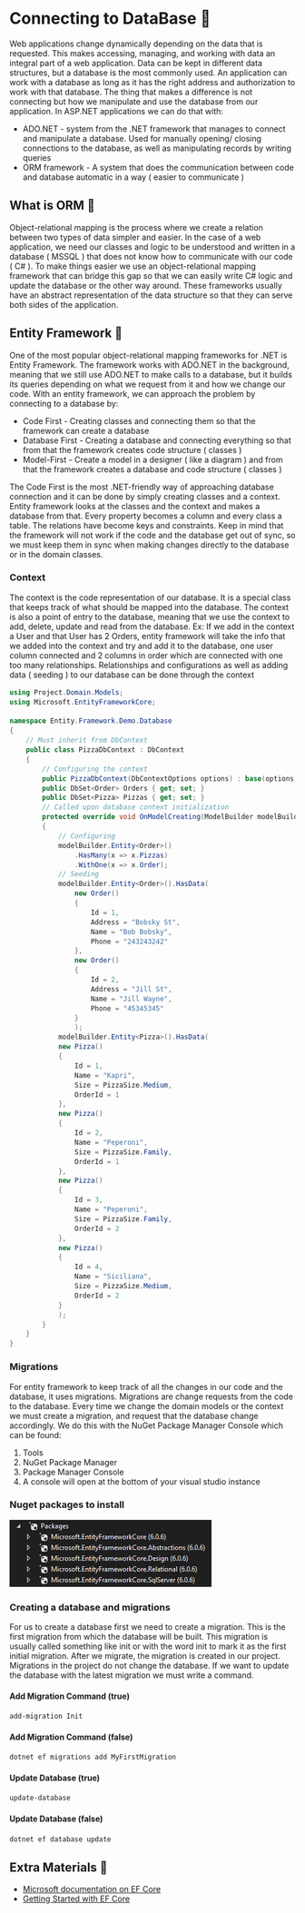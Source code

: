 # Connecting to DataBase 🥞

Web applications change dynamically depending on the data that is requested. This makes accessing, managing, and working with data an integral part of a web application. Data can be kept in different data structures, but a database is the most commonly used. An application can work with a database as long as it has the right address and authorization to work with that database. The thing that makes a difference is not connecting but how we manipulate and use the database from our application. In ASP.NET applications we can do that with:

* ADO.NET - system from the .NET framework that manages to connect and manipulate a database. Used for manually opening/ closing connections to the database, as well as manipulating records by writing queries
* ORM framework -  A system that does the communication between code and database automatic in a way ( easier to communicate )

## What is ORM  🔹

Object-relational mapping is the process where we create a relation between two types of data simpler and easier. In the case of a web application, we need our classes and logic to be understood and written in a database ( MSSQL ) that does not know how to communicate with our code ( C# ). To make things easier we use an object-relational mapping framework that can bridge this gap so that we can easily write C# logic and update the database or the other way around. These frameworks usually have an abstract representation of the data structure so that they can serve both sides of the application.

## Entity Framework 🔹

One of the most popular object-relational mapping frameworks for .NET is Entity Framework. The framework works with ADO.NET in the background, meaning that we still use ADO.NET to make calls to a database, but it builds its queries depending on what we request from it and how we change our code. With an entity framework, we can approach the problem by connecting to a database by:

* Code First - Creating classes and connecting them so that the framework can create a database
* Database First - Creating a database and connecting everything so that from that the framework creates code structure ( classes )
* Model-First - Create a model in a designer ( like a diagram ) and from that the framework creates a database and code structure ( classes )

The Code First is the most .NET-friendly way of approaching database connection and it can be done by simply creating classes and a context. Entity framework looks at the classes and the context and makes a database from that. Every property becomes a column and every class a table. The relations have become keys and constraints. Keep in mind that the framework will not work if the code and the database get out of sync, so we must keep them in sync when making changes directly to the database or in the domain classes.

### Context

The context is the code representation of our database. It is a special class that keeps track of what should be mapped into the database. The context is also a point of entry to the database, meaning that we use the context to add, delete, update and read from the database. Ex: If we add in the context a User and that User has 2 Orders, entity framework will take the info that we added into the context and try and add it to the database, one user column connected and 2 columns in order which are connected with one too many relationships. Relationships and configurations as well as adding data ( seeding ) to our database can be done through the context

```csharp
using Project.Domain.Models;
using Microsoft.EntityFrameworkCore;

namespace Entity.Framework.Demo.Database
{
    // Must inherit from DbContext
    public class PizzaDbContext : DbContext
    {
        // Configuring the context
        public PizzaDbContext(DbContextOptions options) : base(options){}
        public DbSet<Order> Orders { get; set; }
        public DbSet<Pizza> Pizzas { get; set; }
        // Called upon database context initialization
        protected override void OnModelCreating(ModelBuilder modelBuilder)
        {
            // Configuring
            modelBuilder.Entity<Order>()
                .HasMany(x => x.Pizzas)
                .WithOne(x => x.Order);
            // Seeding
            modelBuilder.Entity<Order>().HasData(
                new Order()
                {
                    Id = 1,
                    Address = "Bobsky St",
                    Name = "Bob Bobsky",
                    Phone = "243243242"
                },
                new Order()
                {
                    Id = 2,
                    Address = "Jill St",
                    Name = "Jill Wayne",
                    Phone = "45345345"
                }
                );
            modelBuilder.Entity<Pizza>().HasData(
            new Pizza()
            {
                Id = 1,
                Name = "Kapri",
                Size = PizzaSize.Medium,
                OrderId = 1
            },
            new Pizza()
            {
                Id = 2,
                Name = "Peperoni",
                Size = PizzaSize.Family,
                OrderId = 1
            },
            new Pizza()
            {
                Id = 3,
                Name = "Peperoni",
                Size = PizzaSize.Family,
                OrderId = 2
            },
            new Pizza()
            {
                Id = 4,
                Name = "Siciliana",
                Size = PizzaSize.Medium,
                OrderId = 2
            }
            );
        }
    }
}

```

### Migrations

For entity framework to keep track of all the changes in our code and the database, it uses migrations. Migrations are change requests from the code to the database. Every time we change the domain models or the context we must create a migration, and request that the database change accordingly. We do this with the NuGet Package Manager Console which can be found:

1. Tools
2. NuGet Package Manager
3. Package Manager Console
4. A console will open at the bottom of your visual studio instance

### Nuget packages to install  
![Nuget packages](img/packages.png)

### Creating a database and migrations

For us to create a database first we need to create a migration. This is the first migration from which the database will be built. This migration is usually called something like init or with the word init to mark it as the first initial migration. After we migrate, the migration is created in our project. Migrations in the project do not change the database. If we want to update the database with the latest migration we must write a command.

#### Add Migration Command (true)

```cmd
add-migration Init
```

#### Add Migration Command (false)

```cmd
dotnet ef migrations add MyFirstMigration
```

#### Update Database (true)

```cmd
update-database
```

#### Update Database (false)

```cmd
dotnet ef database update
```

## Extra Materials 📘

* [Microsoft documentation on EF Core](https://docs.microsoft.com/en-us/ef/core/)
* [Getting Started with EF Core](https://www.learnentityframeworkcore.com/walkthroughs/aspnetcore-application)
